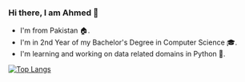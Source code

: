 ### Hi there, I am Ahmed 👋

- I'm from Pakistan 🏠.
- I'm in 2nd Year of my Bachelor's Degree in Computer Science 🎓.
- I'm learning and working on data related domains in Python 🐍.


[![Top Langs](https://github-readme-stats.vercel.app/api/top-langs/?username=ahmedivy&hide=html&theme=react&layout=compact&card_width=450&custom_title=Top%20Languages&langs_count=8&exclude_repo=coursera,Java,Auction-System-JavaFX)](https://github.com/ahmedivy)


